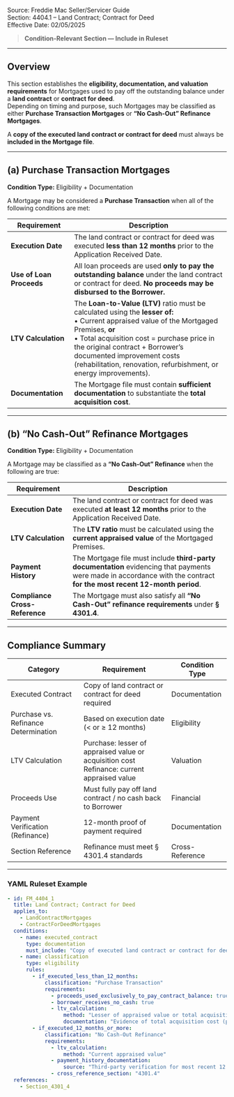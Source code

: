 Source: Freddie Mac Seller/Servicer Guide  
Section: 4404.1 – Land Contract; Contract for Deed  
Effective Date: 02/05/2025  

> **Condition-Relevant Section — Include in Ruleset**

---

## Overview  
This section establishes the **eligibility, documentation, and valuation requirements** for Mortgages used to pay off the outstanding balance under a **land contract** or **contract for deed**.  
Depending on timing and purpose, such Mortgages may be classified as either **Purchase Transaction Mortgages** or **“No Cash-Out” Refinance Mortgages**.

A **copy of the executed land contract or contract for deed** must always be **included in the Mortgage file**.

---

## (a) Purchase Transaction Mortgages  
**Condition Type:** Eligibility + Documentation  

A Mortgage may be considered a **Purchase Transaction** when all of the following conditions are met:

| Requirement | Description |
|--------------|-------------|
| **Execution Date** | The land contract or contract for deed was executed **less than 12 months** prior to the Application Received Date. |
| **Use of Loan Proceeds** | All loan proceeds are used **only to pay the outstanding balance** under the land contract or contract for deed. **No proceeds may be disbursed to the Borrower.** |
| **LTV Calculation** | The **Loan-to-Value (LTV)** ratio must be calculated using the **lesser of:**<br>• Current appraised value of the Mortgaged Premises, **or**<br>• Total acquisition cost = purchase price in the original contract + Borrower’s documented improvement costs (rehabilitation, renovation, refurbishment, or energy improvements). |
| **Documentation** | The Mortgage file must contain **sufficient documentation** to substantiate the **total acquisition cost**. |

---

## (b) “No Cash-Out” Refinance Mortgages  
**Condition Type:** Eligibility + Documentation  

A Mortgage may be classified as a **“No Cash-Out” Refinance** when the following are true:

| Requirement | Description |
|--------------|-------------|
| **Execution Date** | The land contract or contract for deed was executed **at least 12 months** prior to the Application Received Date. |
| **LTV Calculation** | The **LTV ratio** must be calculated using the **current appraised value** of the Mortgaged Premises. |
| **Payment History** | The Mortgage file must include **third-party documentation** evidencing that payments were made in accordance with the contract **for the most recent 12-month period**. |
| **Compliance Cross-Reference** | The Mortgage must also satisfy all **“No Cash-Out” refinance requirements** under **§ 4301.4**. |

---

## Compliance Summary  

| Category | Requirement | Condition Type |
|-----------|-------------|----------------|
| Executed Contract | Copy of land contract or contract for deed required | Documentation |
| Purchase vs. Refinance Determination | Based on execution date (< or ≥ 12 months) | Eligibility |
| LTV Calculation | Purchase: lesser of appraised value or acquisition cost<br>Refinance: current appraised value | Valuation |
| Proceeds Use | Must fully pay off land contract / no cash back to Borrower | Financial |
| Payment Verification (Refinance) | 12-month proof of payment required | Documentation |
| Section Reference | Refinance must meet § 4301.4 standards | Cross-Reference |

---

### YAML Ruleset Example  

```yaml
- id: FM_4404_1
  title: Land Contract; Contract for Deed
  applies_to:
    - LandContractMortgages
    - ContractForDeedMortgages
  conditions:
    - name: executed_contract
      type: documentation
      must_include: "Copy of executed land contract or contract for deed"
    - name: classification
      type: eligibility
      rules:
        - if_executed_less_than_12_months:
            classification: "Purchase Transaction"
            requirements:
              - proceeds_used_exclusively_to_pay_contract_balance: true
              - borrower_receives_no_cash: true
              - ltv_calculation:
                  method: "Lesser of appraised value or total acquisition cost"
                  documentation: "Evidence of total acquisition cost (purchase price + verified improvements)"
        - if_executed_12_months_or_more:
            classification: "No Cash-Out Refinance"
            requirements:
              - ltv_calculation:
                  method: "Current appraised value"
              - payment_history_documentation:
                  source: "Third-party verification for most recent 12 months"
              - cross_reference_section: "4301.4"
  references:
    - Section_4301_4
